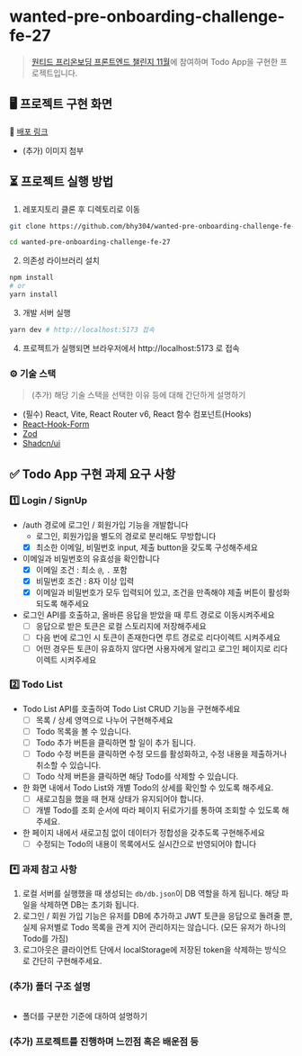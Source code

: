 # wanted-pre-onboarding-challenge-fe-27

> [원티드 프리온보딩 프론트엔드 챌린지 11월](https://www.wanted.co.kr/events/pre_challenge_fe_27)에 참여하며 Todo App을 구현한 프로젝트입니다.

## 🖥️ 프로젝트 구현 화면

🔗 [배포 링크](https://wanted-pre-onboarding-challenge-fe-27-pig0t2yva.vercel.app/)

- (추가) 이미지 첨부

## ⏳ 프로젝트 실행 방법

1. 레포지토리 클론 후 디렉토리로 이동

```bash
git clone https://github.com/bhy304/wanted-pre-onboarding-challenge-fe-27

cd wanted-pre-onboarding-challenge-fe-27
```

2. 의존성 라이브러리 설치

```bash
npm install
# or
yarn install
```

3. 개발 서버 실행

```bash
yarn dev # http://localhost:5173 접속
```

4. 프로젝트가 실행되면 브라우저에서 http://localhost:5173 로 접속

### ⚙️ 기술 스택

> (추가) 해당 기술 스택을 선택한 이유 등에 대해 간단하게 설명하기

- (필수) React, Vite, React Router v6, React 함수 컴포넌트(Hooks)
- [React-Hook-Form](https://react-hook-form.com/)
- [Zod](https://zod.dev/)
- [Shadcn/ui](https://github.com/shadcn-ui/ui)

## ✅ Todo App 구현 과제 요구 사항

### 1️⃣ Login / SignUp

- /auth 경로에 로그인 / 회원가입 기능을 개발합니다
  - 로그인, 회원가입을 별도의 경로로 분리해도 무방합니다
  - [x] 최소한 이메일, 비밀번호 input, 제출 button을 갖도록 구성해주세요
- 이메일과 비밀번호의 유효성을 확인합니다
  - [x] 이메일 조건 : 최소 `@`, `.` 포함
  - [x] 비밀번호 조건 : 8자 이상 입력
  - [x] 이메일과 비밀번호가 모두 입력되어 있고, 조건을 만족해야 제출 버튼이 활성화 되도록 해주세요
- 로그인 API를 호출하고, 올바른 응답을 받았을 때 루트 경로로 이동시켜주세요
  - [ ] 응답으로 받은 토큰은 로컬 스토리지에 저장해주세요
  - [ ] 다음 번에 로그인 시 토큰이 존재한다면 루트 경로로 리다이렉트 시켜주세요
  - [ ] 어떤 경우든 토큰이 유효하지 않다면 사용자에게 알리고 로그인 페이지로 리다이렉트 시켜주세요

### 2️⃣ Todo List

- Todo List API를 호출하여 Todo List CRUD 기능을 구현해주세요
  - [ ] 목록 / 상세 영역으로 나누어 구현해주세요
  - [ ] Todo 목록을 볼 수 있습니다.
  - [ ] Todo 추가 버튼을 클릭하면 할 일이 추가 됩니다.
  - [ ] Todo 수정 버튼을 클릭하면 수정 모드를 활성화하고, 수정 내용을 제출하거나 취소할 수 있습니다.
  - [ ] Todo 삭제 버튼을 클릭하면 해당 Todo를 삭제할 수 있습니다.
- 한 화면 내에서 Todo List와 개별 Todo의 상세를 확인할 수 있도록 해주세요.
  - [ ] 새로고침을 했을 때 현재 상태가 유지되어야 합니다.
  - [ ] 개별 Todo를 조회 순서에 따라 페이지 뒤로가기를 통하여 조회할 수 있도록 해주세요.
- 한 페이지 내에서 새로고침 없이 데이터가 정합성을 갖추도록 구현해주세요
  - [ ] 수정되는 Todo의 내용이 목록에서도 실시간으로 반영되어야 합니다

### \*️⃣ 과제 참고 사항

1. 로컬 서버를 실행했을 때 생성되는 `db/db.json`이 DB 역할을 하게 됩니다. 해당 파일을 삭제하면 DB는 초기화 됩니다.
2. 로그인 / 회원 가입 기능은 유저를 DB에 추가하고 JWT 토큰을 응답으로 돌려줄 뿐, 실제 유저별로 Todo 목록을 관계 지어 관리하지는 않습니다. (모든 유저가 하나의 Todo를 가짐)
3. 로그아웃은 클라이언트 단에서 localStorage에 저장된 token을 삭제하는 방식으로 간단히 구현해주세요.

### (추가) 폴더 구조 설명

```bash

```

- 폴더를 구분한 기준에 대하여 설명하기

### (추가) 프로젝트를 진행하며 느낀점 혹은 배운점 등
